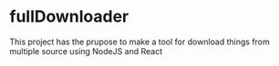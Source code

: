 # fullDownloader
This project has the prupose to make a tool for download things from multiple source using NodeJS and React
